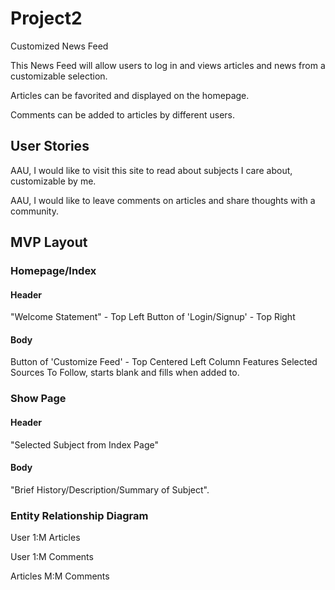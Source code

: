 # Project2

Customized News Feed

This News Feed will allow users to log in and views articles and news from a customizable selection.

Articles can be favorited and displayed on the homepage. 

Comments can be added to articles by different users.


## User Stories

AAU, I would like to visit this site to read about subjects I care about, customizable by me.

AAU, I would like to leave comments on articles and share thoughts with a community.

## MVP Layout


### Homepage/Index

#### Header
"Welcome Statement" - Top Left
Button of 'Login/Signup' - Top Right

 #### Body

Button of 'Customize Feed' - Top Centered
Left Column Features Selected Sources To Follow, starts blank and fills when added to.

### Show Page

#### Header
"Selected Subject from Index Page"

#### Body

"Brief History/Description/Summary of Subject".

### Entity Relationship Diagram

User 1:M Articles 

User 1:M Comments 

Articles M:M Comments


<!-- User => Articles "One User to Many Favorited Articles"

User => Comments "One User to Many Comments"

Articles => "Many Articles to Many Comments" -->